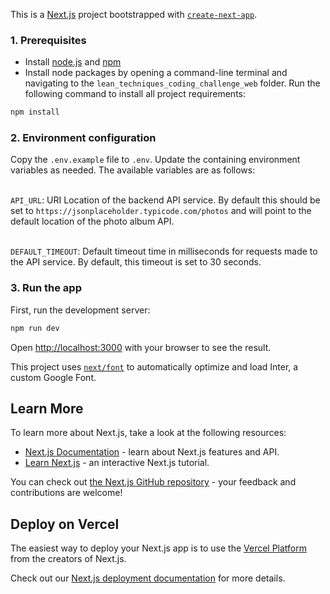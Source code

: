 This is a [Next.js](https://nextjs.org/) project bootstrapped with [`create-next-app`](https://github.com/vercel/next.js/tree/canary/packages/create-next-app).

### 1. Prerequisites
- Install [node.js](https://nodejs.org/en) and [npm](https://www.npmjs.com/)
- Install node packages by opening a command-line terminal and navigating to the `lean_techniques_coding_challenge_web` folder. Run the following command to install all project requirements:
```bash
npm install
```
### 2. Environment configuration
Copy the `.env.example` file to `.env`. Update the containing environment variables as needed. The available variables are as follows:<br /><br />

`API_URL`: URI Location of the backend API service. By default this should be set to `https://jsonplaceholder.typicode.com/photos` and will point to the default location of the photo album API.<br /><br />

`DEFAULT_TIMEOUT`: Default timeout time in milliseconds for requests made to the API service. By default, this timeout is set to 30 seconds.

### 3. Run the app

First, run the development server:

```bash
npm run dev
```

Open [http://localhost:3000](http://localhost:3000) with your browser to see the result.

This project uses [`next/font`](https://nextjs.org/docs/basic-features/font-optimization) to automatically optimize and load Inter, a custom Google Font.

## Learn More

To learn more about Next.js, take a look at the following resources:

- [Next.js Documentation](https://nextjs.org/docs) - learn about Next.js features and API.
- [Learn Next.js](https://nextjs.org/learn) - an interactive Next.js tutorial.

You can check out [the Next.js GitHub repository](https://github.com/vercel/next.js/) - your feedback and contributions are welcome!

## Deploy on Vercel

The easiest way to deploy your Next.js app is to use the [Vercel Platform](https://vercel.com/new?utm_medium=default-template&filter=next.js&utm_source=create-next-app&utm_campaign=create-next-app-readme) from the creators of Next.js.

Check out our [Next.js deployment documentation](https://nextjs.org/docs/deployment) for more details.

